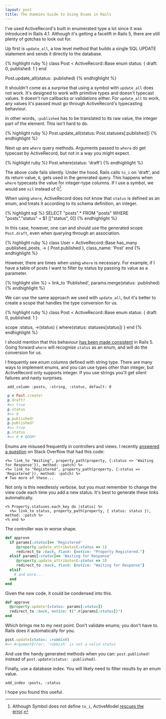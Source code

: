 ```yaml
---
layout: post
title: The Dummies Guide to Using Enums in Rails
---
```


I've used ActiveRecord's built in enumerated type a lot since it was introduced in Rails 4.1. Although it's getting a facelift in Rails 5, there are still plenty of gotchas to look out for.

Up first is `update_all`, a low level method that builds a single SQL UPDATE statement and sends it directly to the database.

{% highlight ruby %}
class Post < ActiveRecord::Base
  enum status: { draft: 0, published: 1 }
end

Post.update_all(status: :published)
{% endhighlight %}

It shouldn't come as a surprise that using a symbol with `update_all` does not work. It's designed to work with primitive types and doesn't typecast values. It doesn't run callbacks or validations either. For `update_all` to work, any values it's passed must go through ActiveRecord's typecasting behaviour.

In other words, `:published` has to be translated to its raw value, the integer part of the element. This isn't hard to do.

{% highlight ruby %}
Post.update_all(status: Post.statuses[:published])
{% endhighlight %}

Next up are `where` query methods. Arguments passed to `where` *do* get typecast by ActiveRecord, but not in a way you might expect.

{% highlight ruby %}
Post.where(status: 'draft')
{% endhighlight %}

The above code fails silently. Under the hood, Rails calls `to_i` on 'draft', and its return value, `0`, gets used in the generated query. This happens when `where` typecasts the value for integer-type columns. If I use a symbol, we would see `nil` instead of 0[^1].

When using `where`, ActiveRecord does not know that `status` is defined as an enum, and treats it according to its schema definition, an integer.

{% highlight sql %}
SELECT "posts".* FROM "posts" WHERE "posts"."status" = $1  [["status", 0]]
{% endhighlight %}

In this case, however, one can and should use the generated scope `Post.draft`, even when querying through an association.

{% highlight ruby %}
class User < ActiveRecord::Base
  has_many :published_posts, -> {
    Post.published
  }, class_name: 'Post'
end
{% endhighlight %}

However, there are times when using `where` is necessary. For example, if I have a table of posts I want to filter by status by passing its value as a parameter.

{% highlight slim %}
= link_to 'Published', params.merge(status: :published)
{% endhighlight %}

We can use the same approach we used with `update_all`, but it's better to create a scope that handles the type conversion for us.

{% highlight ruby %}
class Post < ActiveRecord::Base
  enum status: { draft: 0, published: 1 }

  scope :status, ->(status) {
    where(status: statuses[status])
  }
end
{% endhighlight %}

I should mention that this behaviour [has been made consistent][2] in Rails 5. Going forward `where` will recognise `status` as an enum, and will do the conversion for us.

I frequently see enum columns defined with string type. There are many ways to implement enums, and you can use types other than integer, but ActiveRecord only supports integer. If you use strings you'll get silent failures and nasty surprises.


```
 add_column :posts, :string, :status, default: 0
```

```ruby
 p = Post.create!
 p.draft?
 #=> true
 p.status
 #=> 0
 p.published!
 p.published?
 #=> true
 p.status
 #=> 0 # BOOM!
```


Enums are misused frequently in controllers and views. I recently [answered a question][1] on Stack Overflow that had this code:

```erb
<%= link_to "Waiting", property_path(property, {:status => 'Waiting for Response'}), method: :patch) %>
<%= link_to "Registered", property_path(property, {:status => 'Registered'}), method: :patch) %>
# Two more of these...
```

Not only is this needlessly verbose, but you must remember to change the view code each time you add a new status. It's best to generate these links automatically.

```erb
<% Property.statuses.each_key do |status| %>
  <%= link_to status, property_path(property, { status: status }), method: :patch %>
<% end %>
```

The controller was in worse shape.

```ruby
def approve
  if params[:status]== 'Registered'
     @property.update_attributes(:status => 1)
     redirect_to :back, flash: {notice: "Property Registered."}
  elsif params[:status]== 'Waiting for Response'
     @property.update_attributes(:status => 3)
     redirect_to :back, flash: {notice: "Waiting for Response"}
  elsif
    # and more...
  end
end
```

Given the new code, it could be condensed into this.

```ruby
def approve
  @property.update!(status: params[:status])
  redirect_to :back, notice: t(".#{params[:status]}")
end
```

Which brings me to my next point. Don't validate enums; you don't have to. Rails does it automatically for you.

```ruby
post.update(status: :rubbish)
#=> ArgumentError: 'rubbish' is not a valid status
```

And use the handy generated methods when you can: `post.published!` instead of `post.update(status: :published)`.

Finally, use a database index. You will likely need to filter results by an enum value.


```
add_index :posts, :status
```

I hope you found this useful.


  [1]: http://stackoverflow.com/a/35595700/276959
  [2]: https://github.com/rails/rails/commit/c51f9b61ce1e167f5f58f07441adcfa117694301
  [^1]: Although Symbol does not define `to_i`, ActiveModel [rescues the error](https://github.com/rails/rails/blob/master/activemodel/lib/active_model/type/integer.rb#L43).
